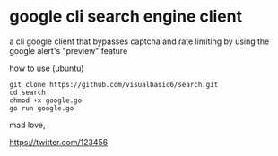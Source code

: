 # google cli search engine client
a cli google client that bypasses captcha and rate limiting by using the google alert's "preview" feature

how to use (ubuntu)
```
git clone https://github.com/visualbasic6/search.git
cd search
chmod +x google.go
go run google.go
```

mad love,

https://twitter.com/123456
